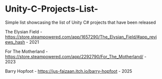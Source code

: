 # Unity-C-Projects-List-
Simple list showcasing the list of Unity C# projects that have been released 

The Elysian Field - https://store.steampowered.com/app/1657290/The_Elysian_Field/#app_reviews_hash - 2021

For The Motherland - https://store.steampowered.com/app/2292790/For_The_Motherland/ - 2023

Barry Hopfoot - https://jus-faizaan.itch.io/barry-hopfoot - 2025

